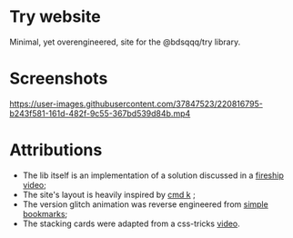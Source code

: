 # Try website

Minimal, yet overengineered, site for the @bdsqqq/try library.

# Screenshots

https://user-images.githubusercontent.com/37847523/220816795-b243f581-161d-482f-9c55-367bd539d84b.mp4

# Attributions

- The lib itself is an implementation of a solution discussed in a [fireship video](https://www.youtube.com/watch?v=ITogH7lJTyE);
- The site's layout is heavily inspired by [cmd k](https://cmdk.paco.me) ;
- The version glitch animation was reverse engineered from [simple bookmarks](https://bmrks.com);
- The stacking cards were adapted from a css-tricks [video](https://youtube.com/watch?v=NXtz59).
